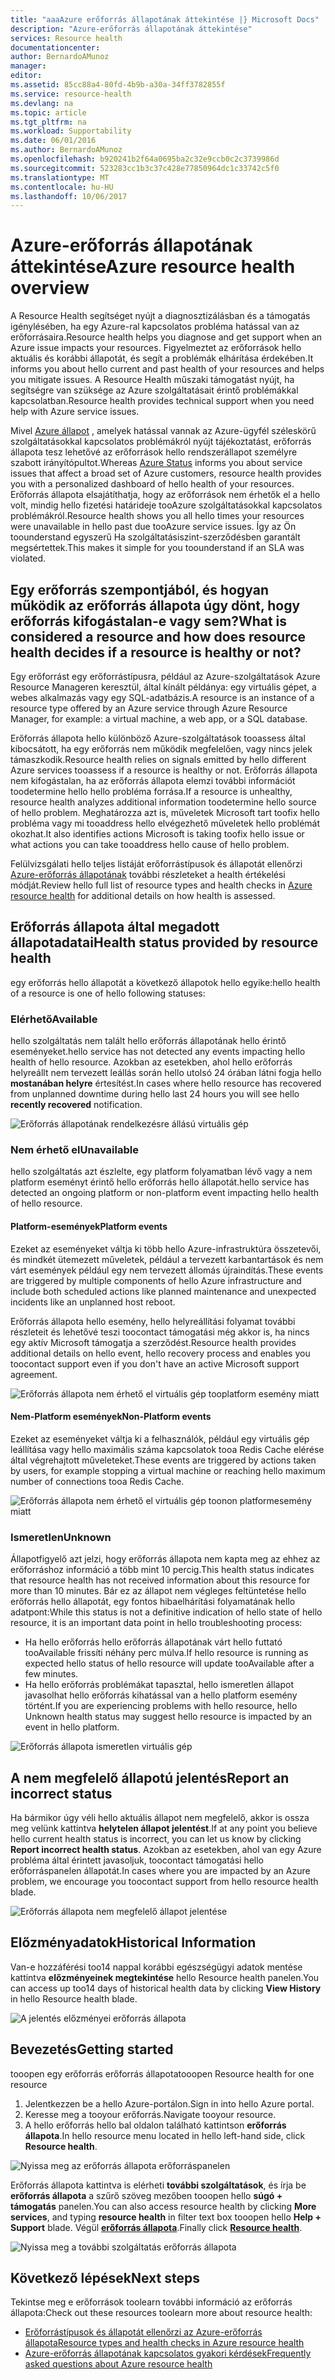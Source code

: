 ```yaml
---
title: "aaaAzure erőforrás állapotának áttekintése |} Microsoft Docs"
description: "Azure-erőforrás állapotának áttekintése"
services: Resource health
documentationcenter: 
author: BernardoAMunoz
manager: 
editor: 
ms.assetid: 85cc88a4-80fd-4b9b-a30a-34ff3782855f
ms.service: resource-health
ms.devlang: na
ms.topic: article
ms.tgt_pltfrm: na
ms.workload: Supportability
ms.date: 06/01/2016
ms.author: BernardoAMunoz
ms.openlocfilehash: b920241b2f64a0695ba2c32e9ccb0c2c3739986d
ms.sourcegitcommit: 523283cc1b3c37c428e77850964dc1c33742c5f0
ms.translationtype: MT
ms.contentlocale: hu-HU
ms.lasthandoff: 10/06/2017
---
```

# <a name="azure-resource-health-overview"></a><span data-ttu-id="60f11-103">Azure-erőforrás állapotának áttekintése</span><span class="sxs-lookup"><span data-stu-id="60f11-103">Azure resource health overview</span></span>
 
<span data-ttu-id="60f11-104">A Resource Health segítséget nyújt a diagnosztizálásban és a támogatás igénylésében, ha egy Azure-ral kapcsolatos probléma hatással van az erőforrásaira.</span><span class="sxs-lookup"><span data-stu-id="60f11-104">Resource health helps you diagnose and get support when an Azure issue impacts your resources.</span></span> <span data-ttu-id="60f11-105">Figyelmeztet az erőforrások hello aktuális és korábbi állapotát, és segít a problémák elhárítása érdekében.</span><span class="sxs-lookup"><span data-stu-id="60f11-105">It informs you about hello current and past health of your resources and helps you mitigate issues.</span></span> <span data-ttu-id="60f11-106">A Resource Health műszaki támogatást nyújt, ha segítségre van szüksége az Azure szolgáltatásait érintő problémákkal kapcsolatban.</span><span class="sxs-lookup"><span data-stu-id="60f11-106">Resource health provides technical support when you need help with Azure service issues.</span></span>

<span data-ttu-id="60f11-107">Mivel [Azure állapot](https://status.azure.com) , amelyek hatással vannak az Azure-ügyfél széleskörű szolgáltatásokkal kapcsolatos problémákról nyújt tájékoztatást, erőforrás állapota tesz lehetővé az erőforrások hello rendszerállapot személyre szabott irányítópultot.</span><span class="sxs-lookup"><span data-stu-id="60f11-107">Whereas [Azure Status](https://status.azure.com) informs you about service issues that affect a broad set of Azure customers, resource health provides you with a personalized dashboard of hello health of your resources.</span></span> <span data-ttu-id="60f11-108">Erőforrás állapota elsajátíthatja, hogy az erőforrások nem érhetők el a hello volt, mindig hello fizetési határideje tooAzure szolgáltatásokkal kapcsolatos problémákról.</span><span class="sxs-lookup"><span data-stu-id="60f11-108">Resource health shows you all hello times your resources were unavailable in hello past due tooAzure service issues.</span></span> <span data-ttu-id="60f11-109">Így az Ön toounderstand egyszerű Ha szolgáltatásiszint-szerződésben garantált megsértettek.</span><span class="sxs-lookup"><span data-stu-id="60f11-109">This makes it simple for you toounderstand if an SLA was violated.</span></span> 

## <a name="what-is-considered-a-resource-and-how-does-resource-health-decides-if-a-resource-is-healthy-or-not"></a><span data-ttu-id="60f11-110">Egy erőforrás szempontjából, és hogyan működik az erőforrás állapota úgy dönt, hogy erőforrás kifogástalan-e vagy sem?</span><span class="sxs-lookup"><span data-stu-id="60f11-110">What is considered a resource and how does resource health decides if a resource is healthy or not?</span></span>
<span data-ttu-id="60f11-111">Egy erőforrást egy erőforrástípusra, például az Azure-szolgáltatások Azure Resource Manageren keresztül, által kínált példánya: egy virtuális gépet, a webes alkalmazás vagy egy SQL-adatbázis.</span><span class="sxs-lookup"><span data-stu-id="60f11-111">A resource is an instance of a resource type offered by an Azure service through Azure Resource Manager, for example: a virtual machine, a web app, or a SQL database.</span></span>

<span data-ttu-id="60f11-112">Erőforrás állapota hello különböző Azure-szolgáltatások tooassess által kibocsátott, ha egy erőforrás nem működik megfelelően, vagy nincs jelek támaszkodik.</span><span class="sxs-lookup"><span data-stu-id="60f11-112">Resource health relies on signals emitted by hello different Azure services tooassess if a resource is healthy or not.</span></span> <span data-ttu-id="60f11-113">Erőforrás állapota nem kifogástalan, ha az erőforrás állapota elemzi további információt toodetermine hello hello probléma forrása.</span><span class="sxs-lookup"><span data-stu-id="60f11-113">If a resource is unhealthy, resource health analyzes additional information toodetermine hello source of hello problem.</span></span> <span data-ttu-id="60f11-114">Meghatározza azt is, műveletek Microsoft tart toofix hello probléma vagy mi tooaddress hello elvégezhető műveletek hello problémát okozhat.</span><span class="sxs-lookup"><span data-stu-id="60f11-114">It also identifies actions Microsoft is taking toofix hello issue or what actions you can take tooaddress hello cause of hello problem.</span></span> 

<span data-ttu-id="60f11-115">Felülvizsgálati hello teljes listáját erőforrástípusok és állapotát ellenőrzi [Azure-erőforrás állapotának](resource-health-checks-resource-types.md) további részleteket a health értékelési módját.</span><span class="sxs-lookup"><span data-stu-id="60f11-115">Review hello full list of resource types and health checks in [Azure resource health](resource-health-checks-resource-types.md) for additional details on how health is assessed.</span></span>

## <a name="health-status-provided-by-resource-health"></a><span data-ttu-id="60f11-116">Erőforrás állapota által megadott állapotadatai</span><span class="sxs-lookup"><span data-stu-id="60f11-116">Health status provided by resource health</span></span>
<span data-ttu-id="60f11-117">egy erőforrás hello állapotát a következő állapotok hello egyike:</span><span class="sxs-lookup"><span data-stu-id="60f11-117">hello health of a resource is one of hello following statuses:</span></span>

### <a name="available"></a><span data-ttu-id="60f11-118">Elérhető</span><span class="sxs-lookup"><span data-stu-id="60f11-118">Available</span></span>
<span data-ttu-id="60f11-119">hello szolgáltatás nem talált hello erőforrás állapotának hello érintő eseményeket.</span><span class="sxs-lookup"><span data-stu-id="60f11-119">hello service has not detected any events impacting hello health of hello resource.</span></span> <span data-ttu-id="60f11-120">Azokban az esetekben, ahol hello erőforrás helyreállt nem tervezett leállás során hello utolsó 24 órában látni fogja hello **mostanában helyre** értesítést.</span><span class="sxs-lookup"><span data-stu-id="60f11-120">In cases where hello resource has recovered from unplanned downtime during hello last 24 hours you will see hello **recently recovered** notification.</span></span>

![Erőforrás állapotának rendelkezésre állású virtuális gép](./media/resource-health-overview/Available.png)

### <a name="unavailable"></a><span data-ttu-id="60f11-122">Nem érhető el</span><span class="sxs-lookup"><span data-stu-id="60f11-122">Unavailable</span></span>
<span data-ttu-id="60f11-123">hello szolgáltatás azt észlelte, egy platform folyamatban lévő vagy a nem platform eseményt érintő hello erőforrás hello állapotát.</span><span class="sxs-lookup"><span data-stu-id="60f11-123">hello service has detected an ongoing platform or non-platform event impacting hello health of hello resource.</span></span>

#### <a name="platform-events"></a><span data-ttu-id="60f11-124">Platform-események</span><span class="sxs-lookup"><span data-stu-id="60f11-124">Platform events</span></span>
<span data-ttu-id="60f11-125">Ezeket az eseményeket váltja ki több hello Azure-infrastruktúra összetevői, és mindkét ütemezett műveletek, például a tervezett karbantartások és nem várt események például egy nem tervezett állomás újraindítás.</span><span class="sxs-lookup"><span data-stu-id="60f11-125">These events are triggered by multiple components of hello Azure infrastructure and include both scheduled actions like planned maintenance and unexpected incidents like an unplanned host reboot.</span></span>

<span data-ttu-id="60f11-126">Erőforrás állapota hello esemény, hello helyreállítási folyamat további részleteit és lehetővé teszi toocontact támogatási még akkor is, ha nincs egy aktív Microsoft támogatja a szerződést.</span><span class="sxs-lookup"><span data-stu-id="60f11-126">Resource health provides additional details on hello event, hello recovery process and enables you toocontact support even if you don't have an active Microsoft support agreement.</span></span>

![Erőforrás állapota nem érhető el virtuális gép tooplatform esemény miatt](./media/resource-health-overview/Unavailable.png)

#### <a name="non-platform-events"></a><span data-ttu-id="60f11-128">Nem-Platform események</span><span class="sxs-lookup"><span data-stu-id="60f11-128">Non-Platform events</span></span>
<span data-ttu-id="60f11-129">Ezeket az eseményeket váltja ki a felhasználók, például egy virtuális gép leállítása vagy hello maximális száma kapcsolatok tooa Redis Cache elérése által végrehajtott műveleteket.</span><span class="sxs-lookup"><span data-stu-id="60f11-129">These events are triggered by actions taken by users, for example stopping a virtual machine or reaching hello maximum number of connections tooa Redis Cache.</span></span>

![Erőforrás állapota nem érhető el virtuális gép toonon platformesemény miatt](./media/resource-health-overview/Unavailable_NonPlatform.png)

### <a name="unknown"></a><span data-ttu-id="60f11-131">Ismeretlen</span><span class="sxs-lookup"><span data-stu-id="60f11-131">Unknown</span></span>
<span data-ttu-id="60f11-132">Állapotfigyelő azt jelzi, hogy erőforrás állapota nem kapta meg az ehhez az erőforráshoz információ a több mint 10 percig.</span><span class="sxs-lookup"><span data-stu-id="60f11-132">This health status indicates that resource health has not received information about this resource for more than 10 minutes.</span></span> <span data-ttu-id="60f11-133">Bár ez az állapot nem végleges feltüntetése hello erőforrás hello állapotát, egy fontos hibaelhárítási folyamatának hello adatpont:</span><span class="sxs-lookup"><span data-stu-id="60f11-133">While this status is not a definitive indication of hello state of hello resource, it is an important data point in hello troubleshooting process:</span></span>
* <span data-ttu-id="60f11-134">Ha hello erőforrás hello erőforrás állapotának várt hello futtató tooAvailable frissíti néhány perc múlva.</span><span class="sxs-lookup"><span data-stu-id="60f11-134">If hello resource is running as expected hello status of hello resource will update tooAvailable after a few minutes.</span></span>
* <span data-ttu-id="60f11-135">Ha hello erőforrás problémákat tapasztal, hello ismeretlen állapot javasolhat hello erőforrás kihatással van a hello platform esemény történt.</span><span class="sxs-lookup"><span data-stu-id="60f11-135">If you are experiencing problems with hello resource, hello Unknown health status may suggest hello resource is impacted by an event in hello platform.</span></span>

![Erőforrás állapota ismeretlen virtuális gép](./media/resource-health-overview/Unknown.png)

## <a name="report-an-incorrect-status"></a><span data-ttu-id="60f11-137">A nem megfelelő állapotú jelentés</span><span class="sxs-lookup"><span data-stu-id="60f11-137">Report an incorrect status</span></span>
<span data-ttu-id="60f11-138">Ha bármikor úgy véli hello aktuális állapot nem megfelelő, akkor is ossza meg velünk kattintva **helytelen állapot jelentést**.</span><span class="sxs-lookup"><span data-stu-id="60f11-138">If at any point you believe hello current health status is incorrect, you can let us know by clicking **Report incorrect health status**.</span></span> <span data-ttu-id="60f11-139">Azokban az esetekben, ahol van egy Azure probléma által érintett javasoljuk, toocontact támogatási hello erőforráspanelen állapotát.</span><span class="sxs-lookup"><span data-stu-id="60f11-139">In cases where you are impacted by an Azure problem, we encourage you toocontact support from hello resource health blade.</span></span> 

![Erőforrás állapota nem megfelelő állapot jelentése](./media/resource-health-overview/incorrect-status.png)

## <a name="historical-information"></a><span data-ttu-id="60f11-141">Előzményadatok</span><span class="sxs-lookup"><span data-stu-id="60f11-141">Historical Information</span></span>
<span data-ttu-id="60f11-142">Van-e hozzáférési too14 nappal korábbi egészségügyi adatok mentése kattintva **előzményeinek megtekintése** hello Resource health panelen.</span><span class="sxs-lookup"><span data-stu-id="60f11-142">You can access up too14 days of historical health data by clicking **View History** in hello Resource health blade.</span></span> 

![A jelentés előzményei erőforrás állapota](./media/resource-health-overview/history-blade.png)

## <a name="getting-started"></a><span data-ttu-id="60f11-144">Bevezetés</span><span class="sxs-lookup"><span data-stu-id="60f11-144">Getting started</span></span>
<span data-ttu-id="60f11-145">tooopen egy erőforrás erőforrás állapota</span><span class="sxs-lookup"><span data-stu-id="60f11-145">tooopen Resource health for one resource</span></span>
1.  <span data-ttu-id="60f11-146">Jelentkezzen be a hello Azure-portálon.</span><span class="sxs-lookup"><span data-stu-id="60f11-146">Sign in into hello Azure portal.</span></span>
2.  <span data-ttu-id="60f11-147">Keresse meg a tooyour erőforrás.</span><span class="sxs-lookup"><span data-stu-id="60f11-147">Navigate tooyour resource.</span></span>
3.  <span data-ttu-id="60f11-148">A hello erőforrás hello bal oldalon található kattintson **erőforrás állapota**.</span><span class="sxs-lookup"><span data-stu-id="60f11-148">In hello resource menu located in hello left-hand side, click **Resource health**.</span></span>

![Nyissa meg az erőforrás állapota erőforráspanelen](./media/resource-health-overview/from-resource-blade.png)

<span data-ttu-id="60f11-150">Erőforrás állapota kattintva is elérheti **további szolgáltatások**, és írja be **erőforrás állapota** a szűrő szöveg mezőben tooopen hello **súgó + támogatás** panelen.</span><span class="sxs-lookup"><span data-stu-id="60f11-150">You can also access resource health by clicking **More services**, and typing **resource health** in filter text box tooopen hello **Help + Support** blade.</span></span> <span data-ttu-id="60f11-151">Végül [ **erőforrás állapota**](https://ms.portal.azure.com/#blade/Microsoft_Azure_Monitoring/AzureMonitoringBrowseBlade/resourceHealth).</span><span class="sxs-lookup"><span data-stu-id="60f11-151">Finally click [**Resource health**](https://ms.portal.azure.com/#blade/Microsoft_Azure_Monitoring/AzureMonitoringBrowseBlade/resourceHealth).</span></span>

![Nyissa meg a további szolgáltatás erőforrás állapota](./media/resource-health-overview/FromOtherServices.png)

## <a name="next-steps"></a><span data-ttu-id="60f11-153">Következő lépések</span><span class="sxs-lookup"><span data-stu-id="60f11-153">Next steps</span></span>

<span data-ttu-id="60f11-154">Tekintse meg e erőforrások toolearn további információ az erőforrás állapota:</span><span class="sxs-lookup"><span data-stu-id="60f11-154">Check out these resources toolearn more about resource health:</span></span>
-  [<span data-ttu-id="60f11-155">Erőforrástípusok és állapotát ellenőrzi az Azure-erőforrás állapota</span><span class="sxs-lookup"><span data-stu-id="60f11-155">Resource types and health checks in Azure resource health</span></span>](resource-health-checks-resource-types.md)
-  [<span data-ttu-id="60f11-156">Azure-erőforrás állapotának kapcsolatos gyakori kérdések</span><span class="sxs-lookup"><span data-stu-id="60f11-156">Frequently asked questions about Azure resource health</span></span>](resource-health-faq.md)




